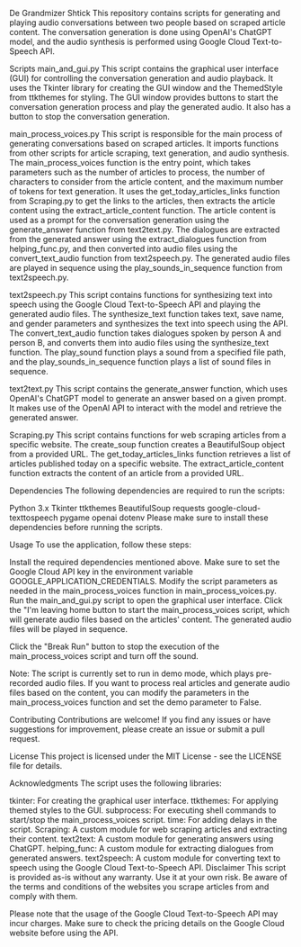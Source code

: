 De Grandmizer Shtick
This repository contains scripts for generating and playing audio conversations between two people based on scraped article content. The conversation generation is done using OpenAI's ChatGPT model, and the audio synthesis is performed using Google Cloud Text-to-Speech API.

Scripts
main_and_gui.py
This script contains the graphical user interface (GUI) for controlling the conversation generation and audio playback. It uses the Tkinter library for creating the GUI window and the ThemedStyle from ttkthemes for styling. The GUI window provides buttons to start the conversation generation process and play the generated audio. It also has a button to stop the conversation generation.

main_process_voices.py
This script is responsible for the main process of generating conversations based on scraped articles. It imports functions from other scripts for article scraping, text generation, and audio synthesis. The main_process_voices function is the entry point, which takes parameters such as the number of articles to process, the number of characters to consider from the article content, and the maximum number of tokens for text generation. It uses the get_today_articles_links function from Scraping.py to get the links to the articles, then extracts the article content using the extract_article_content function. The article content is used as a prompt for the conversation generation using the generate_answer function from text2text.py. The dialogues are extracted from the generated answer using the extract_dialogues function from helping_func.py, and then converted into audio files using the convert_text_audio function from text2speech.py. The generated audio files are played in sequence using the play_sounds_in_sequence function from text2speech.py.

text2speech.py
This script contains functions for synthesizing text into speech using the Google Cloud Text-to-Speech API and playing the generated audio files. The synthesize_text function takes text, save name, and gender parameters and synthesizes the text into speech using the API. The convert_text_audio function takes dialogues spoken by person A and person B, and converts them into audio files using the synthesize_text function. The play_sound function plays a sound from a specified file path, and the play_sounds_in_sequence function plays a list of sound files in sequence.

text2text.py
This script contains the generate_answer function, which uses OpenAI's ChatGPT model to generate an answer based on a given prompt. It makes use of the OpenAI API to interact with the model and retrieve the generated answer.

Scraping.py
This script contains functions for web scraping articles from a specific website. The create_soup function creates a BeautifulSoup object from a provided URL. The get_today_articles_links function retrieves a list of articles published today on a specific website. The extract_article_content function extracts the content of an article from a provided URL.

Dependencies
The following dependencies are required to run the scripts:

Python 3.x
Tkinter
ttkthemes
BeautifulSoup
requests
google-cloud-texttospeech
pygame
openai
dotenv
Please make sure to install these dependencies before running the scripts.

Usage
To use the application, follow these steps:

Install the required dependencies mentioned above.
Make sure to set the Google Cloud API key in the environment variable GOOGLE_APPLICATION_CREDENTIALS.
Modify the script parameters as needed in the main_process_voices function in main_process_voices.py.
Run the main_and_gui.py script to open the graphical user interface.
Click the "I'm leaving home button to start the main_process_voices script, which will generate audio files based on the articles' content. The generated audio files will be played in sequence.

Click the "Break Run" button to stop the execution of the main_process_voices script and turn off the sound.

Note: The script is currently set to run in demo mode, which plays pre-recorded audio files. If you want to process real articles and generate audio files based on the content, you can modify the parameters in the main_process_voices function and set the demo parameter to False.

Contributing
Contributions are welcome! If you find any issues or have suggestions for improvement, please create an issue or submit a pull request.

License
This project is licensed under the MIT License - see the LICENSE file for details.

Acknowledgments
The script uses the following libraries:

tkinter: For creating the graphical user interface.
ttkthemes: For applying themed styles to the GUI.
subprocess: For executing shell commands to start/stop the main_process_voices script.
time: For adding delays in the script.
Scraping: A custom module for web scraping articles and extracting their content.
text2text: A custom module for generating answers using ChatGPT.
helping_func: A custom module for extracting dialogues from generated answers.
text2speech: A custom module for converting text to speech using the Google Cloud Text-to-Speech API.
Disclaimer
This script is provided as-is without any warranty. Use it at your own risk. Be aware of the terms and conditions of the websites you scrape articles from and comply with them.

Please note that the usage of the Google Cloud Text-to-Speech API may incur charges. Make sure to check the pricing details on the Google Cloud website before using the API.
